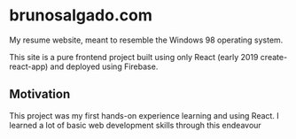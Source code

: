# brunosalgado.com
My resume website, meant to resemble the Windows 98 operating system.

This site is a pure frontend project built using only React (early 2019 create-react-app) and deployed using Firebase.

## Motivation
This project was my first hands-on experience learning and using React. I learned a lot of basic web development skills through this endeavour
